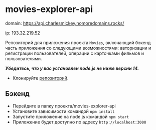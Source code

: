 # movies-explorer-api

domain: https://api.charlesmickey.nomoredomains.rocks/

ip: 193.32.219.52

Репозиторий для приложения проекта `Movies`,
включающий бэкенд часть приложения со следующими возможностями:
авторизации и регистрации пользователей, 
операции с карточками фильмов и пользователями.

***Убедитесь, что у вас установлен node.js не ниже версии 14.***
* Клонируйте [репозиторий](https://github.com/CharlesMickey/movies-explorer-api.git).

## Бэкенд
* Перейдите в папку проекта/movies-explorer-api
* Установите зависимости командой `npm install`
* Запустите приложение на node.js командой `npm start`
* Приложение будет доступно по адресу `http://localhost:3000`
